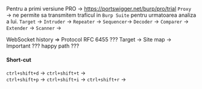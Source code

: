 Pentru a primi versiune PRO -> https://portswigger.net/burp/pro/trial
`Proxy` → ne permite sa transmitem traficul in `Burp Suite` pentru urmatoarea analiza a lui.
`Target` → 
`Intruder` → 
`Repeater` → 
`Sequencer`→ 
`Decoder` →
`Comparer` → 
`Extender` → 
`Scanner` → 

WebSocket history => Protocol RFC 6455 ???
Target → Site map → Important ???
happy path ???
#### Short-cut
`ctrl+shift+d` → 
`ctrl+shift+t` →\
`ctrl+shift+p` →
`ctrl+shift+i` → 
`ctrl+shift+r` → 